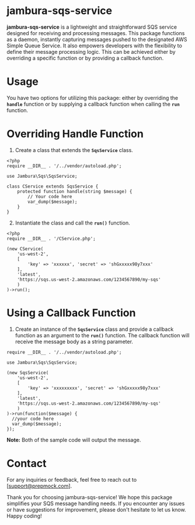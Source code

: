 # jambura-sqs-service
**jambura-sqs-service** is a lightweight and straightforward SQS service designed for receiving and processing messages. This package functions as a daemon, instantly capturing messages pushed to the designated AWS Simple Queue Service. It also empowers developers with the flexibility to define their message processing logic. This can be achieved either by overriding a specific function or by providing a callback function.

# Usage
You have two options for utilizing this package: either by overriding the **`handle`** function or by supplying a callback function when calling the **`run`** function.

# Overriding Handle Function
1. Create a class that extends the **`SqsService`** class.
```
<?php
require __DIR__ . '/../vendor/autoload.php';

use Jambura\Sqs\SqsService;

class CService extends SqsService {
    protected function handle(string $message) {
        // Your code here
        var_dump($message);
    }
}
```
2. Instantiate the class and call the **`run()`** function.
```
<?php
require __DIR__ . '/CService.php';

(new CService(
    'us-west-2',
    [
        'key' => 'xxxxxx', 'secret' => 'shGxxxxx98y7xxx'
    ],
    'latest',
    'https://sqs.us-west-2.amazonaws.com/1234567890/my-sqs'
    )
)->run();
```
# Using a Callback Function
1. Create an instance of the **`SqsService`** class and provide a callback function as an argument to the **`run()`** function. The callback function will receive the message body as a string parameter.
```
require __DIR__ . '/../vendor/autoload.php';

use Jambura\Sqs\SqsService;

(new SqsService(
    'us-west-2',
    [
        'key' => 'xxxxxxxxx', 'secret' => 'shGxxxxx98y7xxx'
    ],
    'latest',
    'https://sqs.us-west-2.amazonaws.com/1234567890/my-sqs'
    )
)->run(function($message) {
  //your code here
  var_dump($message);
});
```
**Note:** Both of the sample code will output the message.
# Contact
For any inquiries or feedback, feel free to reach out to [support@prepmock.com].

Thank you for choosing jambura-sqs-service! We hope this package simplifies your SQS message handling needs. If you encounter any issues or have suggestions for improvement, please don't hesitate to let us know. Happy coding!
